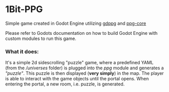 # 1Bit-PPG

Simple game created in Godot Engine utilizing [gdppg](https://github.com/dAmihl/gdppg) and [ppg-core](https://github.com/dAmihl/ppg-core)

Please refer to Godots documentation on how to build Godot Engine with custom modules to run this game.

### What it does:

It's a simple 2d sidescrolling "puzzle" game, where a predefined YAML (from the _/universes_ folder) is plugged into the _ppg_ module and generates a _"puzzle"_. This puzzle is then displayed (__very simply__) in the map. The player is able to interact with the game objects until the portal opens. When entering the portal, a new room, i.e. puzzle, is generated.

